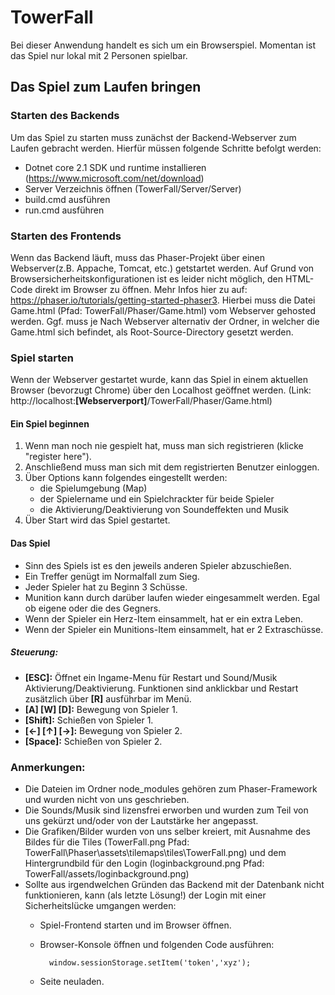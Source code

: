 # TowerFall
Bei dieser Anwendung handelt es sich um ein Browserspiel.
Momentan ist das Spiel nur lokal mit 2 Personen spielbar.

## Das Spiel zum Laufen bringen

### Starten des Backends
Um das Spiel zu starten muss zunächst der Backend-Webserver zum Laufen gebracht werden.
Hierfür müssen folgende Schritte befolgt werden:

- Dotnet core 2.1 SDK und runtime installieren (https://www.microsoft.com/net/download) 
- Server Verzeichnis öffnen (TowerFall/Server/Server)
- build.cmd ausführen 
- run.cmd ausführen


### Starten des Frontends
Wenn das Backend läuft, muss das Phaser-Projekt über einen Webserver(z.B. Appache, Tomcat, etc.) getstartet werden.
Auf Grund von Browsersicherheitskonfigurationen ist es leider nicht möglich, den HTML-Code direkt im Browser zu öffnen.
Mehr Infos hier zu auf: https://phaser.io/tutorials/getting-started-phaser3.
Hierbei muss die Datei Game.html (Pfad: TowerFall/Phaser/Game.html) vom Webserver gehosted werden.
Ggf. muss je Nach Webserver alternativ der Ordner, in welcher die Game.html sich befindet, als Root-Source-Directory gesetzt werden.


### Spiel starten
Wenn der Webserver gestartet wurde, kann das Spiel in einem aktuellen Browser (bevorzugt Chrome) über den Localhost geöffnet werden.
(Link: http://localhost:**[Webserverport]**/TowerFall/Phaser/Game.html)

#### Ein Spiel beginnen
1. Wenn man noch nie gespielt hat, muss man sich registrieren (klicke "register here").
2. Anschließend muss man sich mit dem registrierten Benutzer einloggen.
3. Über Options kann folgendes eingestellt werden:
   - die Spielumgebung (Map)
   - der Spielername und ein Spielchrackter für beide Spieler
   - die Aktivierung/Deaktivierung von Soundeffekten und Musik 
4. Über Start wird das Spiel gestartet.


#### Das Spiel
- Sinn des Spiels ist es den jeweils anderen Spieler abzuschießen.
- Ein Treffer genügt im Normalfall zum Sieg.
- Jeder Spieler hat zu Beginn 3 Schüsse.
- Munition kann durch darüber laufen wieder eingesammelt werden. Egal ob eigene oder die des Gegners.
- Wenn der Spieler ein Herz-Item einsammelt, hat er ein extra Leben.  
- Wenn der Spieler ein Munitions-Item einsammelt, hat er 2 Extraschüsse.  

##### Steuerung:
- **[ESC]:** Öffnet ein Ingame-Menu für Restart und Sound/Musik Aktivierung/Deaktivierung. Funktionen sind anklickbar und Restart zusätzlich über **[R]** ausführbar im Menü.
- **[A] [W] [D]:** Bewegung von Spieler 1.
- **[Shift]:** Schießen von Spieler 1.
- **[←] [↑] [→]:** Bewegung von Spieler 2.
- **[Space]:** Schießen von Spieler 2.

### Anmerkungen: 
- Die Dateien im Ordner node_modules gehören zum Phaser-Framework und wurden nicht von uns geschrieben.
- Die Sounds/Musik sind lizensfrei erworben und wurden zum Teil von uns gekürzt und/oder von der Lautstärke her angepasst.
- Die Grafiken/Bilder wurden von uns selber kreiert, mit Ausnahme des Bildes für die Tiles (TowerFall.png Pfad: TowerFall\Phaser\assets\tilemaps\tiles\TowerFall.png) und dem Hintergrundbild für den Login (loginbackground.png Pfad: TowerFall/assets/loginbackground.png) 
- Sollte aus irgendwelchen Gründen das Backend mit der Datenbank nicht funktionieren, kann (als letzte Lösung!) der Login mit einer Sicherheitslücke umgangen werden:
    - Spiel-Frontend starten und im Browser öffnen.
    - Browser-Konsole öffnen und folgenden Code ausführen:
     
            window.sessionStorage.setItem('token','xyz');
    - Seite neuladen.        